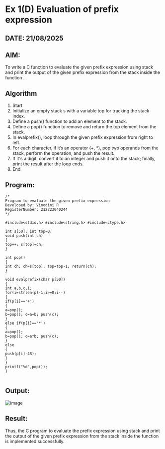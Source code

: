 # Ex 1(D) Evaluation of prefix expression
## DATE: 21/08/2025
## AIM:
To write a C function to evaluate the given prefix expression using stack and print the output of the given prefix expression from the stack inside the function . 

## Algorithm
1.	Start
2.	Initialize an empty stack s with a variable top for tracking the stack index.
3.	Define a push() function to add an element to the stack.
4.	Define a pop() function to remove and return the top element from the stack.
5.	In evalprefix(), loop through the given prefix expression from right to left.
6.	For each character, if it’s an operator (+, *), pop two operands from the stack, perform the operation, and push the result.
7.	If it's a digit, convert it to an integer and push it onto the stack; finally, print the result after the loop ends.
8.	End
   

## Program:
```
/*
Program to evaluate the given prefix expression
Developed by: Vinodini R
RegisterNumber: 212223040244 
*/

#include<stdio.h> #include<string.h> #include<ctype.h>

int s[50]; int top=0;
void push(int ch)
{
top++; s[top]=ch;
}

int pop()
{
int ch; ch=s[top]; top=top-1; return(ch);
}
 
void evalprefix(char p[50])
{
int a,b,c,i;
for(i=strlen(p)-1;i>=0;i--)
{
if(p[i]=='+')
{
a=pop();
b=pop(); c=a+b; push(c);
}
else if(p[i]=='*')
{
a=pop();
b=pop(); c=a*b; push(c);
}
else
{
push(p[i]-48);
}
}
printf("%d",pop());
}


```

## Output:

![image](https://github.com/user-attachments/assets/7fa72ad3-e6e0-4aa4-81af-946836cd7de5)


## Result:
Thus, the C program to evaluate the prefix expression using stack and print the output of the given prefix expression from the stack inside the function is implemented successfully.

